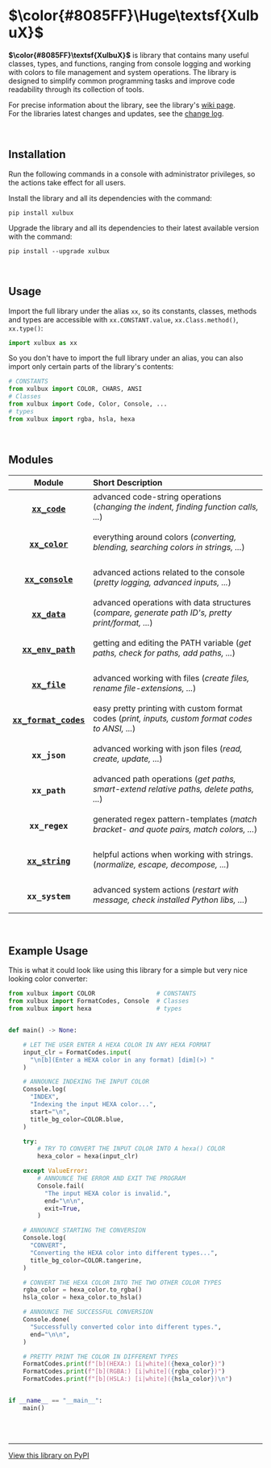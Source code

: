 # **$\color{#8085FF}\Huge\textsf{XulbuX}$**

**$\color{#8085FF}\textsf{XulbuX}$** is library that contains many useful classes, types, and functions,
ranging from console logging and working with colors to file management and system operations.
The library is designed to simplify common programming tasks and improve code readability through its collection of tools.

For precise information about the library, see the library's [wiki page](https://github.com/XulbuX/PythonLibraryXulbuX/wiki).<br>
For the libraries latest changes and updates, see the [change log](https://github.com/XulbuX/PythonLibraryXulbuX/blob/main/CHANGELOG.md).

<br>

## Installation

Run the following commands in a console with administrator privileges, so the actions take effect for all users.

Install the library and all its dependencies with the command:
```console
pip install xulbux
```

Upgrade the library and all its dependencies to their latest available version with the command:
```console
pip install --upgrade xulbux
```

<br>

## Usage

Import the full library under the alias `xx`, so its constants, classes, methods and types are accessible with `xx.CONSTANT.value`, `xx.Class.method()`, `xx.type()`:
```python
import xulbux as xx
```
So you don't have to import the full library under an alias, you can also import only certain parts of the library's contents:
```python
# CONSTANTS
from xulbux import COLOR, CHARS, ANSI
# Classes
from xulbux import Code, Color, Console, ...
# types
from xulbux import rgba, hsla, hexa
```

<br>

## Modules

| Module                                                                                           | Short Description                                                                                  |
| :----------------------------------------------------------------------------------------------: | :------------------------------------------------------------------------------------------------- |
| <h3>[`xx_code`](https://github.com/XulbuX/PythonLibraryXulbuX/wiki/xx_code)</h3>                 | advanced code-string operations (*changing the indent, finding function calls, ...*)               |
| <h3>[`xx_color`](https://github.com/XulbuX/PythonLibraryXulbuX/wiki/xx_color)</h3>               | everything around colors (*converting, blending, searching colors in strings, ...*)                |
| <h3>[`xx_console`](https://github.com/XulbuX/PythonLibraryXulbuX/wiki/xx_console)</h3>           | advanced actions related to the console (*pretty logging, advanced inputs, ...*)                   |
| <h3>[`xx_data`](https://github.com/XulbuX/PythonLibraryXulbuX/wiki/xx_data)</h3>                 | advanced operations with data structures (*compare, generate path ID's, pretty print/format, ...*) |
| <h3>[`xx_env_path`](https://github.com/XulbuX/PythonLibraryXulbuX/wiki/xx_env_path)</h3>         | getting and editing the PATH variable (*get paths, check for paths, add paths, ...*)               |
| <h3>[`xx_file`](https://github.com/XulbuX/PythonLibraryXulbuX/wiki/xx_file)</h3>                 | advanced working with files (*create files, rename file-extensions, ...*)                          |
| <h3>[`xx_format_codes`](https://github.com/XulbuX/PythonLibraryXulbuX/wiki/xx_format_codes)</h3> | easy pretty printing with custom format codes (*print, inputs, custom format codes to ANSI, ...*)  |
| <h3>`xx_json`</h3>                                                                               | advanced working with json files (*read, create, update, ...*)                                     |
| <h3>`xx_path`</h3>                                                                               | advanced path operations (*get paths, smart-extend relative paths, delete paths, ...*)             |
| <h3>`xx_regex`</h3>                                                                              | generated regex pattern-templates (*match bracket- and quote pairs, match colors, ...*)            |
| <h3>[`xx_string`](https://github.com/XulbuX/PythonLibraryXulbuX/wiki/xx_string)</h3>             | helpful actions when working with strings. (*normalize, escape, decompose, ...*)                   |
| <h3>`xx_system`</h3>                                                                             | advanced system actions (*restart with message, check installed Python libs, ...*)                 |

<br>

## Example Usage

This is what it could look like using this library for a simple but very nice looking color converter:
```python
from xulbux import COLOR                 # CONSTANTS
from xulbux import FormatCodes, Console  # Classes
from xulbux import hexa                  # types


def main() -> None:

    # LET THE USER ENTER A HEXA COLOR IN ANY HEXA FORMAT
    input_clr = FormatCodes.input(
      "\n[b](Enter a HEXA color in any format) [dim](>) "
    )

    # ANNOUNCE INDEXING THE INPUT COLOR
    Console.log(
      "INDEX",
      "Indexing the input HEXA color...",
      start="\n",
      title_bg_color=COLOR.blue,
    )

    try:
        # TRY TO CONVERT THE INPUT COLOR INTO A hexa() COLOR
        hexa_color = hexa(input_clr)

    except ValueError:
        # ANNOUNCE THE ERROR AND EXIT THE PROGRAM
        Console.fail(
          "The input HEXA color is invalid.",
          end="\n\n",
          exit=True,
        )

    # ANNOUNCE STARTING THE CONVERSION
    Console.log(
      "CONVERT",
      "Converting the HEXA color into different types...",
      title_bg_color=COLOR.tangerine,
    )

    # CONVERT THE HEXA COLOR INTO THE TWO OTHER COLOR TYPES
    rgba_color = hexa_color.to_rgba()
    hsla_color = hexa_color.to_hsla()

    # ANNOUNCE THE SUCCESSFUL CONVERSION
    Console.done(
      "Successfully converted color into different types.",
      end="\n\n",
    )

    # PRETTY PRINT THE COLOR IN DIFFERENT TYPES
    FormatCodes.print(f"[b](HEXA:) [i|white]({hexa_color})")
    FormatCodes.print(f"[b](RGBA:) [i|white]({rgba_color})")
    FormatCodes.print(f"[b](HSLA:) [i|white]({hsla_color})\n")


if __name__ == "__main__":
    main()
```

<br>
<br>

--------------------------------------------------------------
[View this library on PyPI](https://pypi.org/project/XulbuX/)
